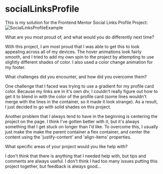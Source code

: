 # socialLinksProfile
This is my solution for the Frontend Mentor Social Links Profile Project:
![SocialLinksProfileExample](https://github.com/cdanderson76/socialLinksProfile/assets/138369806/e14f8ce4-a222-4277-b28d-a1ce71455036)


What are you most proud of, and what would you do differently next time?

With this project, I am most proud that I was able to get this to look appealing across all of my devices. The hover animations look fairly smooth, and I tried to add my own spin to the project by attempting to use slightly different shades of color. I also used a color change animation for my footer.

What challenges did you encounter, and how did you overcome them?

One challenge that I faced was trying to use a gradient for my profile card color. Because my links are in it's own div, I couldn't really figure out how to get it to blend in with the color of the profile card (some lines wouldn't merge with the lines in the container, so it made it look strange). As a result, I just decided to go with solid shades on this project.

Another problem that I always tend to have in the beginning is centering the project on the page. I think I've gotten better with it, but it's always something that I get stuck on longer than I'd like. To overcome this, I usually just make the make the parent container a flex container, and center the content using the 'justify-content' and 'align-items' properties.

What specific areas of your project would you like help with?

I don't think that there is anything that I needed help with, but tips and comments are always useful. I don't think I had too many issues putting this project together, but feedback is always good...
